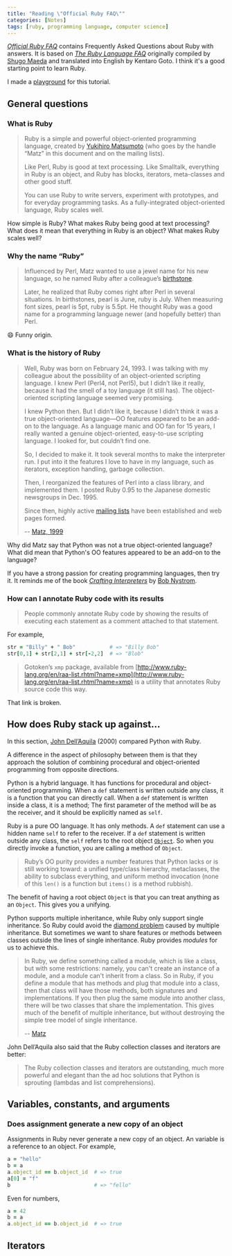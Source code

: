 ```yaml
---
title: "Reading \"Official Ruby FAQ\""
categories: [Notes]
tags: [ruby, programming language, computer science]
---
```


[*Official Ruby FAQ*](https://www.ruby-lang.org/en/documentation/faq/) contains Frequently Asked Questions about Ruby with answers. It is based on [*The Ruby Language FAQ*](https://ruby-doc.org/docs/ruby-doc-bundle/FAQ/FAQ.html) originally compiled by [Shugo Maeda](https://twitter.com/shugomaeda) and translated into English by Kentaro Goto. I think it's a good starting point to learn Ruby.

I made a [playground](https://github.com/ngzhio/official-ruby-faq) for this tutorial.

## General questions

### What is Ruby

> Ruby is a simple and powerful object-oriented programming language, created by [Yukihiro Matsumoto](https://twitter.com/yukihiro_matz) (who goes by the handle “Matz” in this document and on the mailing lists).
>
> Like Perl, Ruby is good at text processing. Like Smalltalk, everything in Ruby is an object, and Ruby has blocks, iterators, meta-classes and other good stuff.
>
> You can use Ruby to write servers, experiment with prototypes, and for everyday programming tasks. As a fully-integrated object-oriented language, Ruby scales well.

How simple is Ruby? What makes Ruby being good at text processing? What does it mean that everything in Ruby is an object? What makes Ruby scales well?

### Why the name “Ruby”

> Influenced by Perl, Matz wanted to use a jewel name for his new language, so he named Ruby after a colleague’s [birthstone](https://en.wikipedia.org/wiki/Birthstone).
>
> Later, he realized that Ruby comes right after Perl in several situations. In birthstones, pearl is June, ruby is July. When measuring font sizes, pearl is 5pt, ruby is 5.5pt. He thought Ruby was a good name for a programming language newer (and hopefully better) than Perl.

:smile: Funny origin.

### What is the history of Ruby

> Well, Ruby was born on February 24, 1993. I was talking with my colleague about the possibility of an object-oriented scripting language. I knew Perl (Perl4, not Perl5), but I didn’t like it really, because it had the smell of a toy language (it still has). The object-oriented scripting language seemed very promising.
>
> I knew Python then. But I didn’t like it, because I didn’t think it was a true object-oriented language—OO features appeared to be an add-on to the language. As a language manic and OO fan for 15 years, I really wanted a genuine object-oriented, easy-to-use scripting language. I looked for, but couldn’t find one.
>
> So, I decided to make it. It took several months to make the interpreter run. I put into it the features I love to have in my language, such as iterators, exception handling, garbage collection.
>
> Then, I reorganized the features of Perl into a class library, and implemented them. I posted Ruby 0.95 to the Japanese domestic newsgroups in Dec. 1995.
>
> Since then, highly active [mailing lists](https://www.ruby-lang.org/en/community/mailing-lists/) have been established and web pages formed.
>
> -- [Matz, 1999](http://blade.nagaokaut.ac.jp/cgi-bin/scat.rb/ruby/ruby-talk/382)

Why did Matz say that Python was not a true object-oriented language? What did mean that Python's OO features appeared to be an add-on to the language?

If you have a strong passion for creating programming languages, then try it. It reminds me of the book [*Crafting Interpreters*](https://craftinginterpreters.com/) by [Bob Nystrom](http://journal.stuffwithstuff.com/).

### How can I annotate Ruby code with its results

> People commonly annotate Ruby code by showing the results of executing each statement as a comment attached to that statement.

For example,

```ruby
str = "Billy" + " Bob"           # => "Billy Bob"
str[0,1] + str[2,1] + str[-2,2]  # => "Blob"
```

> Gotoken’s `xmp` package, available from [http://www.ruby-lang.org/en/raa-list.rhtml?name=xmp](http://www.ruby-lang.org/en/raa-list.rhtml?name=xmp) is a utility that annotates Ruby source code this way.

That link is broken.

## How does Ruby stack up against…

In this section, [John Dell’Aquila](mailto://jbd@alum.mit.edu) (2000) compared Python with Ruby.

A difference in the aspect of philosophy between them is that they approach the solution of combining procedural and object-oriented programming from opposite directions.

Python is a hybrid language. It has functions for procedural and object-oriented programming. When a `def` statement is written outside any class, it is a function that you can directly call. When a `def` statement is written inside a class, it is a method; The first parameter of the method will be as the receiver, and it should be explicitly named as `self`.

Ruby is a pure OO language. It has only methods. A `def` statement can use a hidden name `self` to refer to the receiver. If a `def` statement is written outside any class, the `self` refers to the root object [`Object`](https://ruby-doc.org/core-2.7.1/Object.html). So when you directly invoke a function, you are calling a method of `Object`.

> Ruby’s OO purity provides a number features that Python lacks or is still working toward: a unified type/class hierarchy, metaclasses, the ability to subclass everything, and uniform method invocation (none of this `len()` is a function but `items()` is a method rubbish).

The benefit of having a root object `Object` is that you can treat anything as an `Object`. This gives you a unifying.

Python supports multiple inheritance, while Ruby only support single inheritance. So Ruby could avoid the [diamond problem](https://en.wikipedia.org/wiki/Multiple_inheritance) caused by multiple inheritance. But sometimes we want to share features or methods between classes outside the lines of single inheritance. Ruby provides *modules* for us to achieve this.

> In Ruby, we define something called a module, which is like a class, but with some restrictions: namely, you can't create an instance of a module, and a module can't inherit from a class. So in Ruby, if you define a module that has methods and plug that module into a class, then that class will have those methods, both signatures and implementations. If you then plug the same module into another class, there will be two classes that share the implementation. This gives much of the benefit of multiple inheritance, but without destroying the simple tree model of single inheritance.
>
> -- [Matz](https://www.artima.com/intv/tuesday.html#part2)

John Dell’Aquila also said that the Ruby collection classes and iterators are better:

> The Ruby collection classes and iterators are outstanding, much more powerful and elegant than the ad hoc solutions that Python is sprouting (lambdas and list comprehensions).

## Variables, constants, and arguments

### Does assignment generate a new copy of an object

Assignments in Ruby never generate a new copy of an object. An variable is a reference to an object. For example,

```ruby
a = "hello"
b = a
a.object_id == b.object_id  # => true
a[0] = "f"
b                           # => "fello"
```

Even for numbers,

```ruby
a = 42
b = a
a.object_id == b.object_id  # => true
```

## Iterators
